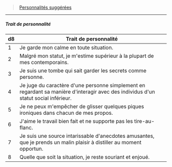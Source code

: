 ﻿---
!PersonalityTraitItem
Table: >+
  |d8|Trait de personnalité|

  |---|---|

  |1|Je garde mon calme en toute situation.|

  |2|Malgré mon statut, je m'estime supérieur à la <!--br-->plupart de mes contemporains.|

  |3|Je suis une tombe qui sait garder les secrets <!--br-->comme personne.|

  |4|Je juge du caractère d'une personne <!--br-->simplement en regardant sa manière <!--br-->d'interagir avec des individus d'un statut social <!--br-->inférieur.|

  |5|Je ne peux m'empêcher de glisser quelques <!--br-->piques ironiques dans chacun de mes propos.|

  |6|J'aime le travail bien fait et ne supporte pas les <!--br-->tire-au-flanc.|

  |7|Je suis une source intarissable d'anecdotes <!--br-->amusantes, que je prends un malin plaisir à <!--br-->distiller au moment opportun.|

  |8|Quelle que soit la situation, je reste souriant et <!--br-->enjoué.|

Id: background_serviteur_hd.md#trait-de-personnalité
ParentLink: background_serviteur_hd.md#personnalités-suggérées
Name: Trait de personnalité
ParentName: Personnalités suggérées
NameLevel: 5
Attributes: {}
---
> [Personnalités suggérées](hd_background_serviteur_personnalites_suggerees.md)

---

##### Trait de personnalité

|d8|Trait de personnalité|
|---|---|
|1|Je garde mon calme en toute situation.|
|2|Malgré mon statut, je m'estime supérieur à la plupart de mes contemporains.|
|3|Je suis une tombe qui sait garder les secrets comme personne.|
|4|Je juge du caractère d'une personne simplement en regardant sa manière d'interagir avec des individus d'un statut social inférieur.|
|5|Je ne peux m'empêcher de glisser quelques piques ironiques dans chacun de mes propos.|
|6|J'aime le travail bien fait et ne supporte pas les tire-au-flanc.|
|7|Je suis une source intarissable d'anecdotes amusantes, que je prends un malin plaisir à distiller au moment opportun.|
|8|Quelle que soit la situation, je reste souriant et enjoué.|

